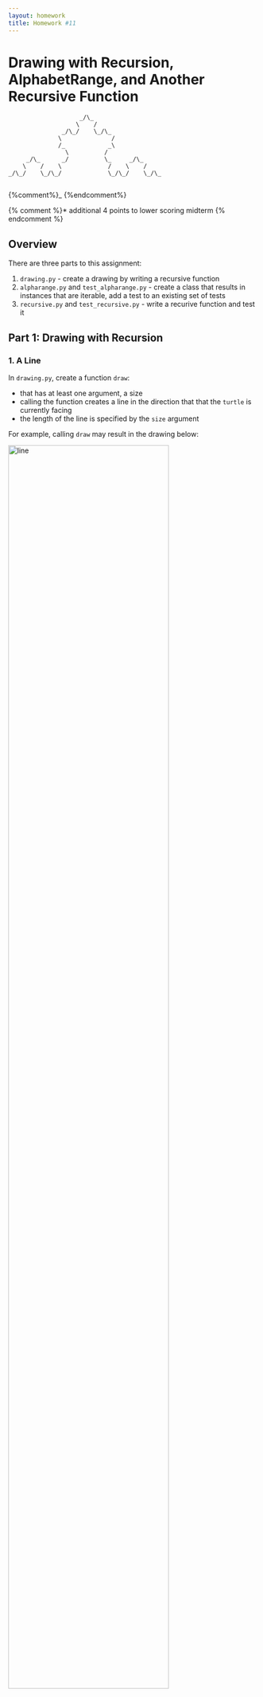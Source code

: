 ```yaml
---
layout: homework
title: Homework #11
---
```

<link href='https://fonts.googleapis.com/css?family=Merriweather:400,700,400italic,700italic' rel='stylesheet' type='text/css'>

<style>
img {
	width: 80%;
}
</style>

# Drawing with Recursion, AlphabetRange, and Another Recursive Function


<pre><code data-trim contenteditable>                    _/\_
                   \    /
               _/\_/    \_/\_ 
              \              /
              /_            _\
                \          /
     _/\_      _/          \_     _/\_               
    \    /    \             /    \    /
_/\_/    \_/\_/             \_/\_/    \_/\_

</code></pre>
{%comment%}_ {%endcomment%}

{% comment %}\* additional 4 points to lower scoring midterm {% endcomment %}

## Overview

There are three parts to this assignment:

1. `drawing.py` - create a drawing by writing a recursive function
2. `alpharange.py` and `test_alpharange.py` - create a class that results in instances that are iterable, add a test to an existing set of tests
3. `recursive.py` and `test_recursive.py` - write a recurive function and test it


## Part 1: Drawing with Recursion

### 1. A Line

In `drawing.py`, create a function `draw`:

* that has at least one argument, a size
* calling the function creates a line in the direction that that the `turtle` is currently facing
* the length of the line is specified by the `size` argument

For example, calling `draw` may result in the drawing below:

![line](draw_01.png)



### 2. A Line with a Triangular Bump

Comment out the function from the previous part. Copy it and modify the copy so that instead of drawing a straight line when calling `draw`...

* a line with a triangular bump is drawn
* the first 3rd of the line will be straight
* then, a _bump_ should be created, with each side being 1/3 of the length of the size argument
* the interior angles of the triangular bump should be 60, making an equilateral triangle (note that the bottom of the triangle is not drawn)
* finally, the remaining 3rd of the line should continue in the original direction that the line had started

For example, calling `draw` may result in the drawing below:

![bump](draw_02.png)


### 3. Triangular Bumps on a Triangular Bump

Now, we're going to try to replace each line segment from the previous drawing with smaller self-similar versions of the original:

![bumps on bump](draw_03c.png)

Comment out the function from the previous part. Copy it and modify the copy so that:

* any instance of drawing a line (`forward`) is replaced by calling another function, `inner_draw`
* `inner_draw` will behave like the original `draw` function, drawing a line with a triangular bump
* `inner_draw` will be called from within the definition of `draw` (it can be called multiple times):
	```
def draw(...):
	.
	.
	.
	inner_draw(...)
	.
	.
    .
```
* the resulting drawing will look like every straight line were replaced with a proportionally smaller line with a triangular bump 

For example, replacing the first two line segments from the previous part will look like this: 

![line one](draw_03a.png)
![line two](draw_03b.png)


### 4. Bumps on Bumps on a Bump

Of course, we can make a third function, `inner_inner_draw` (that draws a line with a triangular bump; same as `inner_draw` previously), to replace every line segment from the previous part with (again) a line with a triangular bump. Comment out your previous two functions, copy their definitions, and modify them so that every call to `forward` in `inner_draw` is replaced by `inner_inner_draw` so that we get a drawing that looks like this:

![bumps on bumps on bump](draw_04.png)


### 5. Just one Function

Instead of using multiple functions (`draw`, `inner_draw`, and `inner_inner_draw`), write a single recursive `draw` function to create the same image. Comment out your code from the previous part and rewrite your `draw` function:

1. the function, `draw`,  should call itself
2. on each inner call -- recursive call --  to `draw`, the size argument should decrease
3. there could be more than one recursive call in the  body
4. there should be a case -- the base case -- where the function does not call itself (and instead draws without recursion)
5. what condition should this base case depend on? Perhaps use the length/size passed in to determine whether or not to make a recursive call

### 6. Just one Function with a Counter

Modify your previous code so that an extra argument, a counter, is included. Once this counter reaches zero, stop making recursive calls. When making recursive calls, pass in a counter argument that is one less than its previous value.

### 7. A Shape

Lastly, use your most recent `draw` function to create the shape below

![shape](draw_06.png)

## Part 2: AlphabetRange

### 1: Implement AlphabetRange Class

In `alpharange.py` create a class, `AlphabetRange` that works like range, but with uppercase letters.

Printing an instance of `AlphabetRange` results in the start letter and the end letter separated by a dash, followed by a comma and the value for the _step_ (the amount to increment by to get to the next letter).

Calling range with a single letter starts from `A` and goes up to the letter specified by going over ever letter from `A` to the letter specified (but not including it) one at a time:

```
letters = AlphabetRange('D')
print(letters)
for letter in letters:
    print(letter)
```

The resulting output from the code above is:

```
A-D, 1
A
B
C
```

Calling range with two arguments starts from the first letter and goes up to the second letter, _incrementing_ by one letter at a time :

```
letters = AlphabetRange('B', 'E')
print(letters)
for letter in letters:
    print(letter)
```

The resulting output from the code above is:

```
B-E, 1
B
C
D
```

Finally, calling range with three arguments starts from the first letter and goes up to the second letter by using a _step_ value to determine the _next_ letter. The example below increments by two letters (`C` is first, followed by `E`)

```
letters = AlphabetRange('C', 'L', 2)
print(letters)
for letter in letters:
    print(letter)
```

The output of the code above i:

```
C-L, 2
C
E
G
I
K
```

__Hints__

1. use `*args` as the argument to collect all of the arguments into a tuple named `args`
2. in the body of your function, use the length of `args` to determine what the start, stop, and step should be (keeping in mind the default values based on the examples above)
3. for iteration, don't forget to implement both `__iter__` and `__next__` so that instances of your class will work with for loops

### 2: Running and Writing Tests

Test your `AlphabetRange` class by running `test_alpharange.py`. This tests the different variations (1, 2, and argument versions) of creating instances of your class.

Note that it's missing a test for determining whether or not the string version of your class works.

__Add a test__ in `test_alpharange` that determines whether or not `__str__` has been implemented and is working correctly. Do this by:

1. creating an additional method within the class
2. using `self.assert*` (for example, `assertEqual`) to check expected and observed values from your test run

## Part 3: Another Recursive Function

### 1. Write a Recursive Function

In `recursive.py`, write a recursive function `count_nested_tuple` that counts the total number of all elements in a tuple. If there are tuples nested within the original tuple, count each element within the inner tuple as a separate and discrete element. For example, `(1, (2, 3), 4)` should result in a count of 4 (despite having a nested tuple containing two elements.

__HINTS__: 

* to determine if a value is a `tuple`, you can use: `if type(val) is tuple:`
* to create an empty tuple: `tuple()`

Here's how the function may work:

```
print(count_nested_tuple((1,)))
print(count_nested_tuple((1, 2)))
print(count_nested_tuple((1, (2, 3))))
print(count_nested_tuple((1, (2, 3), 4)))
print(count_nested_tuple((1, (2, 3, (4, 5)))))
print(count_nested_tuple((1, (2, 3, (4, 5), 6))))
```

Output from code above:

```
1
2
3
4
5
6
```

### 2. Test your Recursive Function

In `test_recursive.py` write a test class (don't forget to inherit from `unitteset.TestCase`) that runs at least two tests using your `recursive.py` module.
